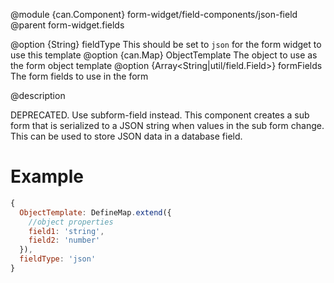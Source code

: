 
@module {can.Component} form-widget/field-components/json-field <json-field />
@parent form-widget.fields

@option {String} fieldType This should be set to `json` for the form widget to use this template
@option {can.Map} ObjectTemplate The object to use as the form object template
@option {Array<String|util/field.Field>} formFields The form fields to use in the form

@description

<span class="label label-warning">DEPRECATED</span>. Use subform-field instead. This component creates a sub form that is serialized to a JSON string when values in the sub form change. This can be used to store JSON data in a database field.

# Example

```javascript
{
  ObjectTemplate: DefineMap.extend({
    //object properties
    field1: 'string',
    field2: 'number'
  }),
  fieldType: 'json'
}
```
